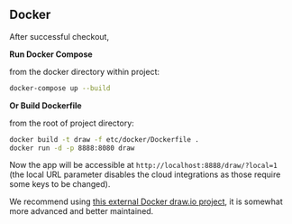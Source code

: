 Docker
------
After successful checkout,

**Run Docker Compose**

from the docker directory within project:
```bash
docker-compose up --build
```

**Or Build Dockerfile**

from the root of project directory:
```bash
docker build -t draw -f etc/docker/Dockerfile .
docker run -d -p 8888:8080 draw
```

Now the app will be accessible at `http://localhost:8888/draw/?local=1` (the local URL parameter disables
the cloud integrations as those require some keys to be changed).

We recommend using [this external Docker draw.io project](https://github.com/fjudith/docker-draw.io), it is somewhat more advanced and better maintained.